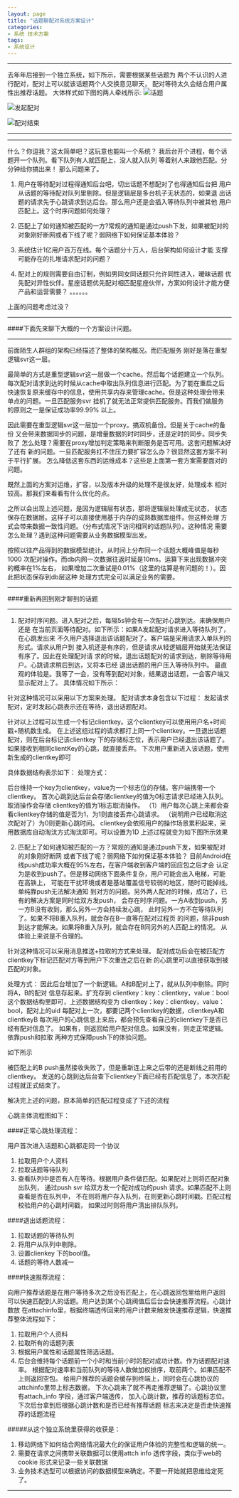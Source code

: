 ```yaml
---
layout: page
title: "话题聊配对系统方案设计"
categories:
- 系统 技术方案
tags:
- 系统设计
---
```




----

   去年年后接到一个独立系统，如下所示，需要根据某些话题为
两个不认识的人进行配对，配对上可以就该话题两个人交换意见聊天，
配对等待太久会结合用户属性出推荐话题。
大体样式如下图的两人牵线所示:
![话题](http://7xp7tl.com1.z0.glb.clouddn.com/subject.png)

![发起配对](http://7xp7tl.com1.z0.glb.clouddn.com/makepair.png)

![配对结束](http://7xp7tl.com1.z0.glb.clouddn.com/chat.png)


----


----


什么？你逗我？这太简单吧？这玩意也能叫一个系统？
我后台开个进程，每个话题开一个队列。看下队列有人就匹配上，没人就入队列
等着别人来跟他匹配。分分钟给你搞出来！
那么问题来了。

1.  用户在等待配对过程得通知后台吧，切出话题不想配对了也得通知后台把
用户从话题的等待配对队列里剔除。但是逻辑层是多台机子无状态的，如果退
出话题的请求先于心跳请求到达后台。那么用户还是会插入等待队列中被其他
用户匹配上。这个时序问题如何处理？
2. 匹配上了如何通知被匹配的一方?常规的通知是通过push下发，如果被配对的
对象刚好断网或者下线了呢？弱网络下如何保证基本体验？

3.  系统估计1亿用户百万在线。每个话题分十万人，后台架构如何设计才能
支撑可能存在的扎堆请求配对的问题？

4.  配对上的规则需要自由订制，例如男同女同话题只允许同性进入，暧昧话题
优先配对异性伙伴。星座话题优先配对相匹配星座伙伴，方案如何设计才能方便产品和运营需要？
。。。。。。

上面的问题考虑过没？

----

####下面先来聊下大概的一个方案设计问题。


----
前面陌生人群组的架构已经描述了整体的架构概况。而匹配服务
刚好是落在重型逻辑svr这一层。

最简单的方式是重型逻辑svr这一层做一个cache。然后每个话题建立一个队列。
每次配对请求到达的时候从cache中取出队列信息进行匹配。为了能在重启之后
快速恢复原来缓存中的信息，使用共享内存来管理cache。但是这种处理会带来
单点的问题。一旦匹配服务svr 挂机了就无法正常提供匹配服务。而我们做服务
的原则之一是保证成功率99.99% 以上。

因此需要在重型逻辑svr这一层加一个proxy。搞双机备份。但是关于cache的备份
又会带来数据同步的问题，是增量数据的时时同步，还是定时的同步。同步失败了
怎么处理？需要在proxy增加判定策略来判断服务是否可用。这套问题解决好了还有
新的问题。一旦匹配服务扛不住压力要扩容怎么办？很显然这套方案不利于平行扩展。
怎么降低这套东西的运维成本？这些是上面第一套方案需要面对的问题。



既然上面的方案对运维，扩容，以及版本升级的处理不是很友好，处理成本
相对较高。那我们来看看有什么优化的点。


之所以会出现上述问题，是因为逻辑层有状态，那将逻辑层处理成无状态，
状态保存在数据层。这样子可以直接使用基于内存的成熟数据库组件。但这种处理
方式会带来数据一致性问题。（分布式情况下访问相同的话题队列）。这种情况
需要怎么处理？遇到这种问题需要从业务数据模型出发。


按照以往产品得到的数据模型统计。从时间上分布同一个话题大概峰值是每秒1000
次配对操作。而db内网一次数据往返时延是10ms。运算下来出现数据冲突的概率在1%左右，
如果增加二次重试是0.01%（这里的估算是有问题的！）。因此把状态保存到db层这种
处理方式完全可以满足业务的需要。



----


####重新再回到刚才聊到的话题


----

1. 配对时序问题。进入配对之后，每隔5s钟会有一次配对心跳到达。来确保用户还是
在当前页面等待配对。如下所示：如果A发起配对请求进入等待队列了，在心跳发出来
不久用户选择退出该话题配对了。客户端是采用请求入单队列的形式。请求从用户到
接入机还是有序的，但是请求从轻逻辑层开始就无法保证有序了。因此在处理配对请
求的时候，退出话题配对的请求到达，剔除等待用户。心跳请求稍后到达，又将本已经
退出话题的用户压入等待队列中。
最直观的体验是。我等了一会，没有等到配对对象，结果退出话题，一会客户端又显示配对上了。
具体情况如下所示：



针对这种情况可以采用以下方案来处理。
配对请求本身包含以下过程：
发起请求配对，定时发起心跳表示还在等待，退出话题配对。

针对以上过程可以生成一个标记clientkey。这个clientkey可以使用用户名+时间戳+随机数生成。
在上述这组过程的请求都打上同一个clientkey。一旦退出话题配对，则在后台标记该clientkey
下的存储标志位，表示用户已经退出该话题了。如果接收到相同clientKey的心跳，就直接丢弃。
下次用户重新进入该话题，使用新生成的clientkey即可

具体数据结构表示如下：
处理方式：

后台维持一个key为clientkey，value为一个标志位的存储。客户端携带一个clientkey。
首次心跳到达后台会存储clientkey的值为0标志请求已经进入队列。取消操作会存储
clientkey的值为1标志取消操作。
（1）用户每次心跳上来都会查看clientkey存储的值是否为1，为1则直接丢弃心跳请求。
（说明用户已经取消这次配对了）为0则更新心跳时间。
clientkey会依照用户的操作场景累积起来，采用数据库自动淘汰方式淘汰即可。可以设置为1D
上述过程就变为如下图所示效果


2. 匹配上了如何通知被匹配的一方？常规的通知是通过push下发，如果被配对的对象刚好断网
或者下线了呢？弱网络下如何保证基本体验？
    目前Android在线push成功率大概在95%左右，在客户端收到客户端的回应包之后才会
认定为是收到push了。但是移动网络下面条件复杂，用户可能会出入电梯，可能在高铁上，
可能在干扰环境或者是基站覆盖信号较弱的地区，随时可能掉线。单纯靠push无法解决通知
到对方的问题。另外两人配对的时候，成功了，已有的解决方案是同时给双方发push，
会存在时序问题。一方A收到push，另一方B没有收到，那么另外一方会持续发心跳，
此时另外一方不在等待队列了。如果不将B重入队列，就会存在B一直等在配对过程页
的问题，除非push到达才能解决。如果将B重入队列，就会存在B同另外的人匹配上的情况。
从体验上来说是不合理的。

针对这种情况可以采用消息推送+拉取的方式来处理。
配对成功后会在被匹配方clientkey下标记匹配对方等到用户下次重连之后在新
的心跳里可以直接获取到被匹配的对象。


处理方式：
因此后台增加了一个新逻辑。A和B配对上了，就从队列中剔除。同时将A，B的配对
信息存起来。扩充存到
clientkey：key：clientkey，value：bool
这个数据结构里即可，上述数据结构变为
clientkey：key：clientkey，value：bool，配对上的uid
每配对上一次，都要记两个clientkey的数据，clientkeyA和clientkeyB
每次用户的心跳信息上来后，都会预先查看自己的clientkey下是否已经有配对信息了。
如果有，则返回给用户配对信息。如果没有，则走正常逻辑。依靠push和拉取
两种方式保障push下的体验问题。



如下所示



被匹配上的B push虽然接收失败了，但是重新连上来之后带的还是断线之前用的clientkey。
发送的心跳到达后台查下clientkey下面已经有匹配信息了，本次匹配过程就正式结束了。


解决完上述的问题，原本简单的匹配过程变成了下述的流程 


心跳主体流程图如下：



####正常心跳处理流程：

用户首次进入话题和心跳都走同一个协议
1. 拉取用户个人资料
2. 拉取话题等待队列
3. 查看队列中是否有人在等待。根据用户条件做匹配。如果配对上则将匹配对象出队列，
通过push  svr 给双方发一个配对成功的push  请求。如果匹配不上则查看是否在队列中，
不在则将用户存入队列，在则更新心跳时间戳。匹配过程校验用户的心跳时间戳，
如果过时则将用户清出排队队列。


####退出话题流程：

1. 拉取话题的等待队列
2. 将用户从队列中剔除。
3. 设置clienkey 下的bool值。
4. 话题的等待人数减一


####快速推荐流程：


向用户推荐话题是在用户等待多次之后没有匹配上，在心跳返回包里给用户返回
可以快速匹配到人的话题。用户达到某个心跳阀值后后台会快速推荐流程。心跳计数放
在attachinfo里，根据终端透传回来的用户计数来触发快速推荐逻辑，快速推荐整体流程如下：
1. 拉取用户个人资料
2. 拉取所有的话题列表
3. 根据用户属性和话题属性筛选话题。
4. 后台会维持每个话题前一个小时和当前小时的配对成功计数。作为话题配对速率。
根据配对速率和当前队列的等待人数做加权排序，取前两个。如果匹配不上则返回空包。
给用户推荐的话题会缓存到终端上，同时会在心跳协议的attchinfo里带上标志数据，
下次心跳来了就不再走推荐逻辑了。心跳协议里有attach_info 字段，通过客户端透传，
加入心跳计数，推荐的话题标志位。下次后台拿到后根据心跳计数和是否已经有推荐话题
标志来决定是否走快速推荐的话题流程




 

#####从这个独立系统里获得的收获是：

 

1. 移动网络下如何结合网络情况最大化的保证用户体验的完整性和逻辑的统一。
2. 需要在请求之间携带关联数据可以使用attch info 透传字段，类似于web的cookie 形式来记录一些关联数据
3. 业务技术选型可以根据访问的数据模型来确定。不要一开始就把思维给定死了。


----
